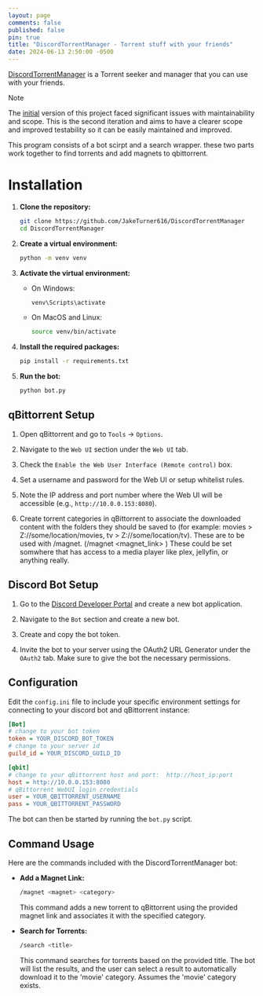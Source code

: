 ```yaml
---
layout: page
comments: false
published: false
pin: true
title: "DiscordTorrentManager - Torrent stuff with your friends"
date: 2024-06-13 2:50:00 -0500
---
```




[DiscordTorrentManager](https://github.com/JakeTurner616/DiscordTorrentManager) is a Torrent seeker and manager that you can use with your friends.


> [!NOTE]
> The [initial](https://github.com/JakeTurner616/DiscordMovieBot) version of this project faced significant issues with maintainability and scope. This is the second iteration and aims to have a clearer scope and improved testability so it can be easily maintained and improved.

This program consists of a bot scirpt and a search wrapper. these two parts work together to find torrents and add magnets to qbittorrent.

# Installation

1. **Clone the repository:**

    ```bash
    git clone https://github.com/JakeTurner616/DiscordTorrentManager
    cd DiscordTorrentManager
    ```

2. **Create a virtual environment:**

    ```bash
    python -m venv venv
    ```

3. **Activate the virtual environment:**

    - On Windows:

        ```bash
        venv\Scripts\activate
        ```

    - On MacOS and Linux:

        ```bash
        source venv/bin/activate
        ```

4. **Install the required packages:**

    ```bash
    pip install -r requirements.txt
    ```

5. **Run the bot:**

    ```bash
    python bot.py
    ```

## qBittorrent Setup

1. Open qBittorrent and go to `Tools` -> `Options`.

2. Navigate to the `Web UI` section under the `Web UI` tab.

3. Check the `Enable the Web User Interface (Remote control)` box.

4. Set a username and password for the Web UI or setup whitelist rules.

5. Note the IP address and port number where the Web UI will be accessible (e.g., `http://10.0.0.153:8080`).

6. Create torrent categories in qBittorrent to associate the downloaded content with the folders they should be saved to (for example: movies > Z://some/location/movies, tv > Z://some/location/tv). These are to be used with /magnet. (/magnet <magnet_link> <category>) These could be set somwhere that has access to a media player like plex, jellyfin, or anything really.

## Discord Bot Setup

1. Go to the [Discord Developer Portal](https://discord.com/developers/applications) and create a new bot application.

2. Navigate to the `Bot` section and create a new bot.

3. Create and copy the bot token.

4. Invite the bot to your server using the OAuth2 URL Generator under the `OAuth2` tab. Make sure to give the bot the necessary permissions.

## Configuration

Edit the `config.ini` file to include your specific environment settings for connecting to your discord bot and qBittorrent instance:

```ini
[Bot]
# change to your bot token
token = YOUR_DISCORD_BOT_TOKEN
# change to your server id
guild_id = YOUR_DISCORD_GUILD_ID

[qbit]
# change to your qBittorrent host and port:  http://host_ip:port 
host = http://10.0.0.153:8080
# qBittorrent WebUI login credentials
user = YOUR_QBITTORRENT_USERNAME
pass = YOUR_QBITTORRENT_PASSWORD
```

The bot can then be started by running the `bot.py` script.

## Command Usage

Here are the commands included with the DiscordTorrentManager bot:

- **Add a Magnet Link:**
    ```bash
    /magnet <magnet> <category>
    ```
    This command adds a new torrent to qBittorrent using the provided magnet link and associates it with the specified category.

- **Search for Torrents:**
    ```bash
    /search <title>
    ```
    This command searches for torrents based on the provided title. The bot will list the results, and the user can select a result to automatically download it to the 'movie' category. Assumes the 'movie' category exists.

